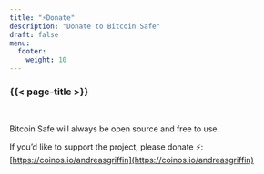 ```yaml
---
title: "⚡Donate"
description: "Donate to Bitcoin Safe"
draft: false
menu:
  footer:
    weight: 10
---
```


### {{< page-title >}} 

<br>

Bitcoin Safe will always be open source and free to use.


If you’d like to support the project, please donate ⚡: [https://coinos.io/andreasgriffin](https://coinos.io/andreasgriffin)
